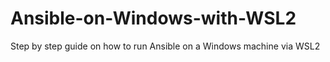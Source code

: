 # Ansible-on-Windows-with-WSL2
Step by step guide on how to run Ansible on a Windows machine via WSL2
